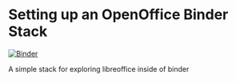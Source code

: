 # Setting up an OpenOffice Binder Stack

[![Binder](https://mybinder.org/badge.svg)](https://mybinder.org/v2/gh/kmader/oo_stack/master?filepath=index.ipynb)

A simple stack for exploring libreoffice inside of binder
